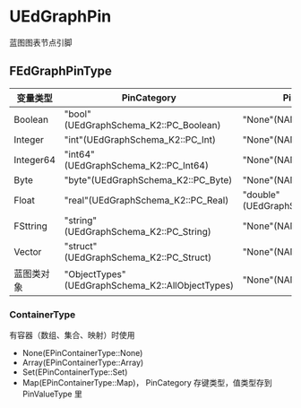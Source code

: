 # UEdGraphPin

蓝图图表节点引脚

## FEdGraphPinType

| 变量类型 | PinCategory | PinSubCategory | PinSubCategoryObject |
|-----|------|------|------|
| Boolean | "bool"(UEdGraphSchema_K2::PC_Boolean) | "None"(NAME_None) | nullptr |
| Integer | "int"(UEdGraphSchema_K2::PC_Int) | "None"(NAME_None) | nullptr |
| Integer64 | "int64"(UEdGraphSchema_K2::PC_Int64) | "None"(NAME_None) | nullptr |
| Byte | "byte"(UEdGraphSchema_K2::PC_Byte) | "None"(NAME_None) | nullptr |
| Float | "real"(UEdGraphSchema_K2::PC_Real) | "double"(UEdGraphSchema_K2::PC_Double) | nullptr |
| FSttring | "string"(UEdGraphSchema_K2::PC_String) | "None"(NAME_None) | nullptr |
| Vector | "struct"(UEdGraphSchema_K2::PC_Struct) | "None"(NAME_None) | TBaseStructure<FVector>::Get() |
| 蓝图类对象 | "ObjectTypes"(UEdGraphSchema_K2::AllObjectTypes) | "None"(NAME_None) | Blueprint->GeneratedClass |

### ContainerType

有容器（数组、集合、映射）时使用

- None(EPinContainerType::None)
- Array(EPinContainerType::Array)
- Set(EPinContainerType::Set)
- Map(EPinContainerType::Map)， PinCategory 存键类型，值类型存到 PinValueType 里
